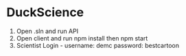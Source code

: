 # DuckScience
1. Open .sln and run API
2. Open client and run npm install then npm start
3. Scientist Login - username: demc password: bestcartoon
